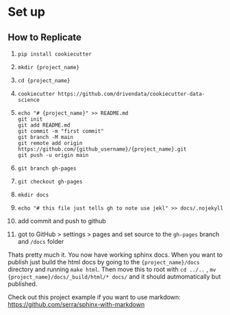 # Set up
## How to Replicate

1. `pip install cookiecutter`

2. `mkdir {project_name}`

3. `cd {project_name}`

4. `cookiecutter https://github.com/drivendata/cookiecutter-data-science`

5. ```
   echo "# {project_name}" >> README.md
   git init
   git add README.md
   git commit -m "first commit"
   git branch -M main
   git remote add origin https://github.com/{github_username}/{project_name}.git
   git push -u origin main
   ```

6. `git branch gh-pages`

7. `git checkout gh-pages`

8. `mkdir docs`

9. `echo "# this file just tells gh to note use jekl" >> docs/.nojekyll`

10. add commit and push to github

11. got to GitHub > settings > pages and set source to the `gh-pages` branch and `/docs` folder

Thats pretty much it. You now have working sphinx docs. When you want to publish just build the html docs by going to the `{project_name}/docs` directory and running `make html`. Then move this to root with `cd ../..` , `mv {project_name}/docs/_build/html/* docs/` and it should autmomatically but published. 

Check out this project example if you want to use markdown: https://github.com/serra/sphinx-with-markdown
